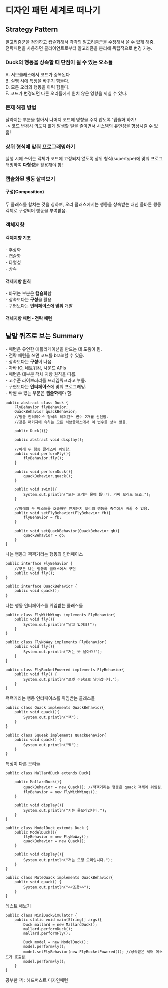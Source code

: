 <h1>디자인 패턴 세계로 떠나기</h1>

<h2>Strategy Pattern</h2>
    알고리즘군을 정의하고 캡슐화해서 각각의 알고리즘군을 수정해서 쓸 수 있게 해줌.<br>
    전략패턴을 사용하면 클라이언트로부터 알고리즘을 분리해 독립적으로 변경 가능.

<h3>Duck의 행동을 상속할 때 단점이 될 수 있는 요소들</h3>
    A. 서브클래스에서 코드가 중복된다 <br>
    B. 실행 시에 특징을 바꾸기 힘들다. <br>
    D. 모든 오리의 행동을 아릭 힘들다. <br>
    F. 코드가 변경되면 다른 오리들에게 원치 않은 영향을 끼칠 수 있다. <br>

<h3>문제 해결 방법</h3>
    달라지는 부분을 찾아서 나머지 코드에 영향을 주지 않도록 <st rong>'캡슐화'</strong>하기!<br>
    -> 코드 변경시 의도치 않게 발생할 일을 줄이면서 시스템의 유연성을 향상시킬 수 있음!

<h3>상위 형식에 맞춰 프로그래밍하기</h3>
    실행 시에 쓰이는 객체가 코드에 고정되지 않도록 상위 형식(supertype)에 맞춰 프로그래밍하여 <strong>다형성</strong>을 활용해야 함!<br>
    
<h3>캡슐화된 행동 살펴보기</h3>
    <h4>구성(Composition)</h4>
    두 클래스를 합치는 것을 칭하며, 오리 클래스에서는 행동을 상속받는 대신 올바른 행동 객체로 구성되어 행동을 부여받음.

<h3>객체지향</h3>
<h4>객체지향 기초</h4>
    - 추상화 <br>
    - 캡슐화 <br>
    - 다형성 <br>
    - 상속 <br>

<h4>객제지향 원칙</h4>
    - 바뀌는 부분은 <strong>캡슐화</strong>함 <br>
    - 상속보다는 <strong>구성</strong>을 활용 <br>
    - 구현보다는 <strong>인터페이스에 맞춰</strong> 개발 <br>

<h4>객체지향 패턴 - 전략 패턴</h4>

<h2>낱말 퀴즈로 보는 Summary</h2>
- 패턴은 유연한 애플리케이션을 만드는 데 도움이 됨. <br>
- 전략 패턴을 쓰면 코드를 brain할 수 있음. <br>
- 상속보다는 <strong>구성</strong>이 나음. <br>
- 자바 IO, 네트워킹, 사운드 APIs <br>
- 패턴은 대부분 객체 지향 원칙을 따름. <br>
- 고수준 라이브러리를 프레임워크라고 부름. <br>
- 구현보다는 <strong>인터페이스</strong>에 맞춰 프로그래밍.<br>
- 바뀔 수 있는 부분은 <strong>캡슐화</strong>해야 함.

```
public abstract class Duck {
    FlyBehavior flyBehavior;
    QuackBehavior quackBehavior;
    //행동 인터페이스 형식의 레퍼런스 변수 2개를 선언함.
    //같은 패키지에 속하는 모든 서브클래스에서 이 변수를 상속 받음.

    public Duck(){}

    public abstract void display();

    //아래 두 행동 클래스에 위임함.
    public void performFly(){
        flyBehavior.fly();
    }

    public void performDuck(){
        quackBehavior.quack();
    }

    public void swim(){
        System.out.println("모든 오리는 물에 뜹니다. 가짜 오리도 뜨죠.");
    }

    //아래의 두 메소드를 호출하면 언제든지 오리의 행동을 즉석에서 바꿀 수 있음.
    public void setFlyBehavior(FlyBehavior fb){
        flyBehavior = fb;
    }

    public void setQuackBehavior(QuackBehavior qb){
        quackBehavior = qb;
    }
}

```


나는 행동과 꽥꽥거리는 행동의 인터페이스

```
public interface FlyBehavior {
    //모든 나는 행동의 클래스에서 구현
    public void fly();
}

public interface QuackBehavior {
    public void quack();
}
```

나는 행동 인터페이스를 위임받는 클래스들

```
public class FlyWithWings implements FlyBehavior{
    public void fly(){
        System.out.println("날고 있어요!");
    }
}

public class FlyNoWay implements FlyBehavior{
    public void fly(){
        System.out.println("저는 못 날아요!");
    }
}

public class FlyRocketPowered implements FlyBehavior{
    public void fly() {
        System.out.println("로켓 추진으로 날아갑니다.");
    }
}
```

꽥꽥거리는 행동 인터페이스를 위임받는 클래스들

```
public class Quack implements QuackBehavior{
    public void quack(){
        System.out.println("꽥");
    }
}

public class Squeak implements QuackBehavior{
    public void quack() {
        System.out.println("삑");
    }
}

```

특징이 다른 오리들

```
public class MallardDuck extends Duck{

    public MallardDuck(){
        quackBehavior = new Quack(); //꽥꽥거리는 행동은 quack 객체에 위임됨.
        flyBehavior = new FlyWithWings();
    }

    public void display(){
        System.out.println("저는 물오리입니다.");
    }
}

public class ModelDuck extends Duck {
    public ModelDuck(){
        flyBehavior = new FlyNoWay();
        quackBehavior = new Quack();
    }

    public void display(){
        System.out.println("저는 모형 오리입니다.");
    }
}

public class MuteQuack implements QuackBehavior{
    public void quack() {
        System.out.println("<<조용>>");
    }
}
```

테스트 해보기
```
public class MiniDuckSimulator {
    public static void main(String[] args){
        Duck mallard = new MallardDuck();
        mallard.performDuck();
        mallard.performFly();

        Duck model = new ModelDuck();
        model.performFly();
        model.setFlyBehavior(new FlyRocketPowered()); //상속받은 세터 메소드가 호출됨.
        model.performFly();
    }
}
```

공부한 책 : 헤드퍼스트 디자인패턴
